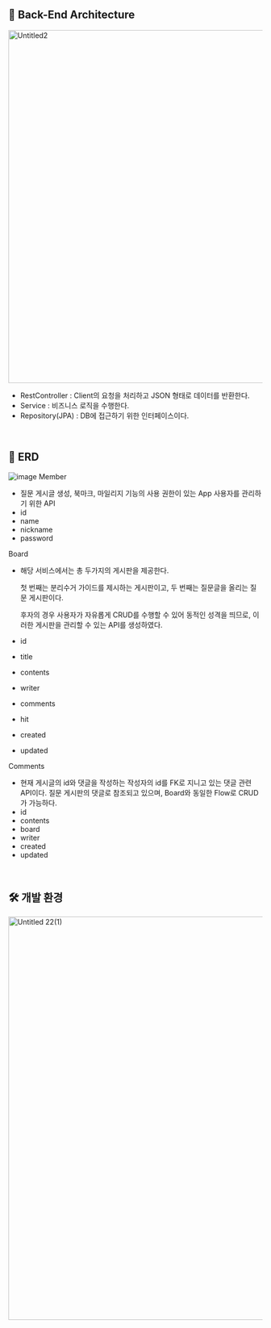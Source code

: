 
## 🔎 Back-End Architecture
<img width="700" alt="Untitled2" src="https://user-images.githubusercontent.com/63863627/150649526-3f0ead2d-04d4-4031-96f6-4cbe449e5a15.png">

* RestController : Client의 요청을 처리하고 JSON 형태로 데이터를 반환한다.
* Service : 비즈니스 로직을 수행한다.
* Repository(JPA) : DB에 접근하기 위한 인터페이스이다.

<br>

## 📑 ERD
![image](https://user-images.githubusercontent.com/67851124/150649138-0caf16e9-30f7-4909-b041-e813489f1962.png)
Member 

- 질문 게시글 생성, 북마크, 마일리지 기능의 사용 권한이 있는 App 사용자를 관리하기 위한 API
- id
- name
- nickname
- password

Board

- 해당 서비스에서는 총 두가지의 게시판을 제공한다.
    
    첫 번째는 분리수거 가이드를 제시하는 게시판이고, 두 번째는 질문글을 올리는 질문 게시판이다. 
    
    후자의 경우 사용자가 자유롭게 CRUD를 수행할 수 있어 동적인 성격을 띄므로, 이러한 게시판을 관리할 수 있는 API를 생성하였다. 
    
- id
- title
- contents
- writer
- comments
- hit
- created
- updated

Comments

- 현재 게시글의 id와 댓글을 작성하는 작성자의 id를 FK로 지니고 있는 댓글 관련 API이다. 질문 게시판의 댓글로 참조되고 있으며, Board와 동일한 Flow로 CRUD가 가능하다.
- id
- contents
- board
- writer
- created
- updated

<br>

## 🛠 개발 환경
<img width="800" alt="Untitled 22(1)" src="https://user-images.githubusercontent.com/63863627/150652239-db62a14a-c1fe-4325-a81d-62bfb1c2aa19.png">

